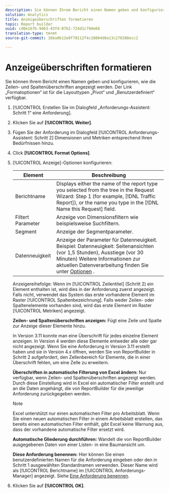```yaml
---
description: Sie können Ihrem Bericht einen Namen geben und konfigurieren, wie die Zeilen- und Spaltenüberschriften angezeigt werden. Der Link „Formatoptionen“ ist für die Layouttypen „Pivot“ und „Benutzerdefiniert“ verfügbar.
solution: Analytics
title: Anzeigeüberschriften formatieren
topic: Report builder
uuid: cd0e167b-9463-43fd-87b2-724d1c79de68
translation-type: tm+mt
source-git-commit: 16ba0b12e0f70112f4c10804d0a13c278388ecc2

---
```



# Anzeigeüberschriften formatieren

Sie können Ihrem Bericht einen Namen geben und konfigurieren, wie die Zeilen- und Spaltenüberschriften angezeigt werden. Der Link „Formatoptionen“ ist für die Layouttypen „Pivot“ und „Benutzerdefiniert“ verfügbar.

1. [!UICONTROL Erstellen Sie im Dialogfeld „Anforderungs-Assistent: Schritt 1“ eine Anforderung]. 
1. Klicken Sie auf **[!UICONTROL Weiter]**.
1. Fügen Sie der Anforderung im Dialogfeld [!UICONTROL Anforderungs-Assistent: Schritt 2] Dimensionen und Metriken entsprechend Ihren Bedürfnissen hinzu.
1. Click **[!UICONTROL Format Options]**.
1. [!UICONTROL Anzeige]-Optionen konfigurieren:

   | Element | Beschreibung |
   |--- |--- |
   | Berichtname | Displays either the name of the report type you selected from the tree in the  Request Wizard: Step 1 (for example, [!DNL Traffic Report]), or the name you type in the [!DNL Name this Request] field. |
   | Filtert Parameter | Anzeige von Dimensionsfiltern wie beispielsweise Suchfiltern. |
   | Segment | Anzeige der Segmentparameter. |
   | Datenneuigkeit | Anzeige der Parameter für Datenneuigkeit. Beispiel:    Datenneuigkeit: Seitenansichten (vor 1,5 Stunden), Ausstiege (vor 30 Minuten) Weitere Informationen zur aktuellen Datenverarbeitung finden Sie unter [Optionen](/help/analyze/report-builder/options.md) . |

   Anzeigereihefolge: Wenn im [!UICONTROL Zeilentitel] (Schritt 2) ein Element enthalten ist, wird dies in der Anforderung zuerst angezeigt. Falls nicht, verwendet das System das erste vorhandene Element im Raster [!UICONTROL Spaltenbezeichnung]. Falls weder Zeilen- oder Spaltenelemente vorhanden sind, wird das erste Element im Raster [!UICONTROL Metriken] angezeigt.

   **Zeilen- und Spaltenüberschriften anzeigen:** Fügt eine Zeile und Spalte zur Anzeige dieser Elemente hinzu.

   In Version 3.11 konnte man eine Überschrift für jedes einzelne Element anzeigen. In Version 4 werden diese Elemente entweder alle oder gar nicht angezeigt. Wenn Sie eine Anforderung in Version 3.11 erstellt haben und sie in Version 4.x öffnen, werden Sie von ReportBuilder in Schritt 2 aufgefordert, den Zellenbereich für Elemente, die in einer Überschrift fehlen, um eine Zelle zu erweitern.

   **Überschriften in automatische Filterung von Excel ändern:** Nur verfügbar, wenn Zeilen- und Spaltenüberschriften angezeigt werden. Durch diese Einstellung wird in Excel ein automatischer Filter erstellt und an die Daten angehängt, die von ReportBuilder für die jeweilige Anforderung zurückgegeben werden.

   >[!NOTE]
   >
   >Excel unterstützt nur einen automatischen Filter pro Arbeitsblatt. Wenn Sie einen neuen automatischen Filter in einem Arbeitsblatt erstellen, das bereits einen automatischen Filter enthält, gibt Excel keine Warnung aus, dass der vorhandene automatische Filter ersetzt wird.

   **Automatische Gliederung durchführen:** Wandelt die von ReportBuilder ausgegebenen Daten von einer Listen- in eine Baumansicht um.

   **Diese Anforderung benennen:** Hier können Sie einen benutzerdefinierten Namen für die Anforderung eingeben oder den in Schritt 1 ausgewählten Standardnamen verwenden. Dieser Name wird als [!UICONTROL Berichtname] im [!UICONTROL Anforderungs-Manager] angezeigt. Siehe [Eine Anforderung benennen](/help/analyze/report-builder/layout/name-a-request.md).

1. Klicken Sie auf **[!UICONTROL OK]**.
